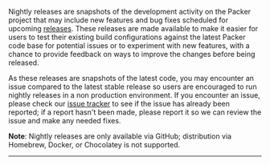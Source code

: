 Nightly releases are snapshots of the development activity on the Packer project that may include new features and bug fixes scheduled for upcoming [releases](https://github.com/hashicorp/packer/milestones). These releases are made available to make it easier for users to test their existing build configurations against the latest Packer code base for potential issues or to experiment with new features, with a chance to provide feedback on ways to improve the changes before being released.

As these releases are snapshots of the latest code, you may encounter an issue compared to the latest stable release so users are encouraged to run nightly releases in a non production environment. If you encounter an issue, please check our [issue tracker](https://github.com/hashicorp/packer/issues) to see if the issue has already been reported; if a report hasn't been made, please report it so we can review the issue and make any needed fixes.

**Note**: Nightly releases are only available via GitHub; distribution via Homebrew, Docker, or Chocolatey is not supported.

---- 